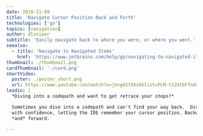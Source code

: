 ```yaml
---
date: 2018-11-09
title: 'Navigate Cursor Position Back and Forth'
technologies: ['go']
topics: [navigation]
author: dlsniper
subtitle: 'Easily navigate back to where you were, or where you went.'
seealso:
  - title: 'Navigate to Navigated Items'
    href: 'https://www.jetbrains.com/help/go/navigating-to-navigated-items.html'
thumbnail: ./thumbnail.png
cardThumbnail: './card.png'
shortVideo:
  poster: ./poster_short.png
  url: https://www.youtube.com/watch?v=jbng41fXbs8&list=PLM-t1Z4tbFfnXnghmtk6WVz10_pivOw25&index=8&t=0s
leadin: |
  *Diving into a codepath and want to get retrace your steps?*

  Sometimes you dive into a codepath and can't find your way back.  Dive
  with confidence, letting the IDE remember your cursor position. Backward
  *and* forward.

---
```

